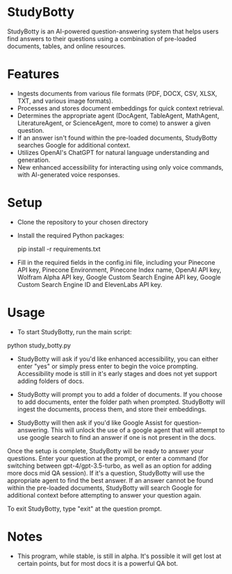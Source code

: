 # StudyBotty

StudyBotty is an AI-powered question-answering system that helps users find answers to their questions using a combination of pre-loaded documents, tables, and online resources.

# Features
- Ingests documents from various file formats (PDF, DOCX, CSV, XLSX, TXT, and various image formats).
- Processes and stores document embeddings for quick context retrieval.
- Determines the appropriate agent (DocAgent, TableAgent, MathAgent, LiteratureAgent, or ScienceAgent, more to come) to answer a given question.
- If an answer isn't found within the pre-loaded documents, StudyBotty searches Google for additional context.
- Utilizes OpenAI's ChatGPT for natural language understanding and generation.
- New enhanced accessibility for interacting using only voice commands, with AI-generated voice responses.

# Setup
- Clone the repository to your chosen directory
- Install the required Python packages:

  pip install -r requirements.txt
  
- Fill in the required fields in the config.ini file, including your Pinecone API key, Pinecone Environment, Pinecone Index name, OpenAI API key, Wolfram Alpha API key, Google Custom Search Engine API key, Google Custom Search Engine ID and ElevenLabs API key.

# Usage
- To start StudyBotty, run the main script:

python study_botty.py

- StudyBotty will ask if you'd like enhanced accessibility, you can either enter "yes" or simply press enter to begin the voice prompting.  Accessibility mode is still in it's early stages and does not yet support adding folders of docs.

- StudyBotty will prompt you to add a folder of documents. If you choose to add documents, enter the folder path when prompted. StudyBotty will ingest the documents, process them, and store their embeddings.

- StudyBotty will then ask if you'd like Google Assist for question-answering.  This will unlock the use of a google agent that will attempt to use google search to find an answer if one is not present in the docs.

Once the setup is complete, StudyBotty will be ready to answer your questions. Enter your question at the prompt, or enter a command (for switching between gpt-4/gpt-3.5-turbo, as well as an option for adding more docs mid QA session).  If it's a question, StudyBotty will use the appropriate agent to find the best answer. If an answer cannot be found within the pre-loaded documents, StudyBotty will search Google for additional context before attempting to answer your question again.

To exit StudyBotty, type "exit" at the question prompt.

# Notes

- This program, while stable, is still in alpha.  It's possible it will get lost at certain points, but for most docs it is a powerful QA bot.

